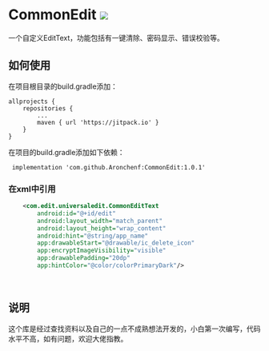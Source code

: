 # CommonEdit [![](https://jitpack.io/v/Aronchenf/UniversalEdit.svg)](https://jitpack.io/#Aronchenf/UniversalEdit)
一个自定义EditText，功能包括有一键清除、密码显示、错误校验等。<br/>

## 如何使用
在项目根目录的build.gradle添加：
```
allprojects {
    repositories {
        ...
        maven { url 'https://jitpack.io' }
    }
}
```

在项目的build.gradle添加如下依赖：
```
 implementation 'com.github.Aronchenf:CommonEdit:1.0.1'
```

### 在xml中引用

```xml
    <com.edit.universaledit.CommonEditText
        android:id="@+id/edit"
        android:layout_width="match_parent"
        android:layout_height="wrap_content"
        android:hint="@string/app_name"
        app:drawableStart="@drawable/ic_delete_icon"
        app:encryptImageVisibility="visible"
        app:drawablePadding="20dp"
        app:hintColor="@color/colorPrimaryDark"/>
```
&nbsp;
## 说明
这个库是经过查找资料以及自己的一点不成熟想法开发的，小白第一次编写，代码水平不高，如有问题，欢迎大佬指教。
